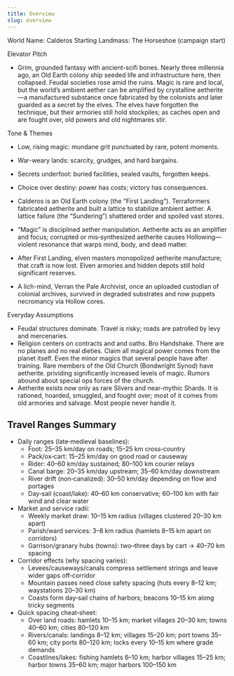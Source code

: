 ```yaml
---
title: Overview
slug: overview
---
```


World Name: Calderos
Starting Landmass: The Horseshoe (campaign start)

Elevator Pitch
- Grim, grounded fantasy with ancient-scifi bones. Nearly three millennia ago, an Old Earth colony ship seeded life and infrastructure here, then collapsed. Feudal societies rose amid the ruins. Magic is rare and local, but the world’s ambient aether can be amplified by crystalline aetherite—a manufactured substance once fabricated by the colonists and later guarded as a secret by the elves. The elves have forgotten the technique, but their armories still hold stockpiles; as caches open and are fought over, old powers and old nightmares stir.

Tone & Themes
- Low, rising magic: mundane grit punctuated by rare, potent moments.
- War-weary lands: scarcity, grudges, and hard bargains.
- Secrets underfoot: buried facilities, sealed vaults, forgotten keeps.
- Choice over destiny: power has costs; victory has consequences.

- Calderos is an Old Earth colony (the “First Landing”). Terraformers fabricated aetherite and built a lattice to stabilize ambient aether. A lattice failure (the “Sundering”) shattered order and spoiled vast stores.
- “Magic” is disciplined aether manipulation. Aetherite acts as an amplifier and focus; corrupted or mis‑synthesized aetherite causes Hollowing—violent resonance that warps mind, body, and dead matter.
- After First Landing, elven masters monopolized aetherite manufacture; that craft is now lost. Elven armories and hidden depots still hold significant reserves.
- A lich-mind, Verran the Pale Archivist, once an uploaded custodian of colonial archives, survived in degraded substrates and now puppets necromancy via Hollow cores.

Everyday Assumptions
- Feudal structures dominate. Travel is risky; roads are patrolled by levy and mercenaries.
- Religion centers on contracts and and oaths. Bro Handshake. There are no planes and no real dieties. Claim all magical power comes from the planet itself. Even the minor magics that several people have after training.  Rare members of the Old Church (Bondwright Synod) have aetherite. prividing significantly increased levels of magic. Rumors abound about special ops forces of the church. 
- Aetherite exists now only as rare Slivers and near-mythic Shards. It is rationed, hoarded, smuggled, and fought over; most of it comes from old armories and salvage. Most people never handle it.

## Travel Ranges Summary
- Daily ranges (late‑medieval baselines):
  - Foot: 25–35 km/day on roads; 15–25 km cross‑country
  - Pack/ox‑cart: 15–25 km/day on good road or causeway
  - Rider: 40–60 km/day sustained; 80–100 km courier relays
  - Canal barge: 20–35 km/day upstream; 35–60 km/day downstream
  - River drift (non‑canalized): 30–50 km/day depending on flow and portages
  - Day‑sail (coast/lake): 40–60 km conservative; 60–100 km with fair wind and clear water
- Market and service radii:
  - Weekly market draw: 10–15 km radius (villages clustered 20–30 km apart)
  - Parish/ward services: 3–8 km radius (hamlets 8–15 km apart on corridors)
  - Garrison/granary hubs (towns): two–three days by cart → 40–70 km spacing
- Corridor effects (why spacing varies):
  - Levees/causeways/canals compress settlement strings and leave wider gaps off‑corridor
  - Mountain passes need close safety spacing (huts every 8–12 km; waystations 20–30 km)
  - Coasts form day‑sail chains of harbors; beacons 10–15 km along tricky segments
- Quick spacing cheat‑sheet:
  - Over land roads: hamlets 10–15 km; market villages 20–30 km; towns 40–60 km; cities 80–120 km
  - Rivers/canals: landings 8–12 km; villages 15–20 km; port towns 35–60 km; city ports 80–120 km; locks every 10–15 km where grade demands
  - Coastlines/lakes: fishing hamlets 6–10 km; harbor villages 15–25 km; harbor towns 35–60 km; major harbors 100–150 km
